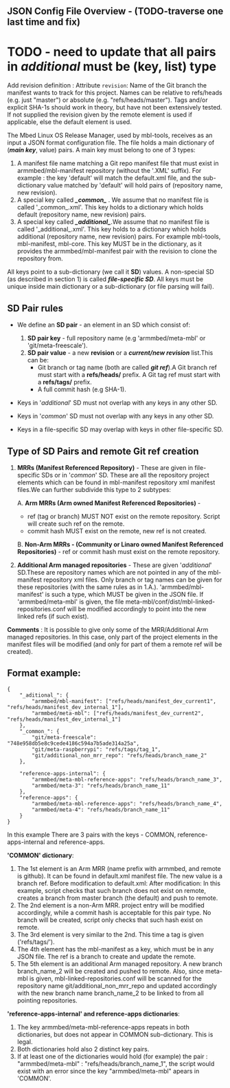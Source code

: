 ## JSON Config File Overview - (TODO-traverse one last time and fix)
# TODO - need to update that all pairs in _additional_ must be (key, list) type

Add revision definition :
Attribute `revision`: Name of the Git branch the manifest wants
to track for this project.  Names can be relative to refs/heads
(e.g. just "master") or absolute (e.g. "refs/heads/master").
Tags and/or explicit SHA-1s should work in theory, but have not
been extensively tested.  If not supplied the revision given by
the remote element is used if applicable, else the default
element is used.


The Mbed Linux OS  Release Manager, used by mbl-tools, receives as an input a JSON format configuration file. The file holds a main dictionary of (***main key***, value) pairs. A main key must belong to one of 3 types:
1. A manifest file name matching a Git repo manifest file that must exist in armmbed/mbl-manifest repository (without the '.XML' suffix). For example : the key 'default' will match the default.xml file, and the sub-dictionary value matched by 'default' will hold pairs of (repository name, new revision).
2. A special key called ***\_common\_*** . We assume that no manifest file is called '\_common\_.xml'. This key holds to a dictionary which holds default (repository name, new revision) pairs.
3. A special key called ***\_additional\_***.We assume that no manifest file is called '\_additional\_.xml'.  This key holds to a dictionary which holds additional (repository name, new revision) pairs.  For example mbl-tools, mbl-manifest, mbl-core. This key MUST be in the dictionary, as it provides the armmbed/mbl-manifest pair with the revision to clone the repository from.

All keys point to a sub-dictionary (we call it **SD**) values. A non-special SD (as described in section 1) is called ***file-specific SD***. All keys must be unique inside main dictionary or a sub-dictionary (or file parsing will fail).

## SD Pair rules
* We define an **SD pair** - an element in an SD which consist of:
  1. **SD pair key** - full repository name (e.g 'armmbed/meta-mbl' or 'git/meta-freescale').
  2. **SD pair value** - a new **revision** or a ***current/new revision*** list.This can be:  
      * Git branch or tag name (both are called ***git ref***).A Git branch ref must start with a **refs/heads/** prefix. A Git tag ref must start with a **refs/tags/** prefix.
      * A full commit hash  (e.g SHA-1).

* Keys in '_additional_' SD must not overlap with any keys in any other SD.
* Keys in '_common_' SD must not overlap with any keys in any other SD.
* Keys in a file-specific SD may overlap with keys in other file-specific SD.

## Type of SD Pairs and remote Git ref creation

1. **MRRs (Manifest Referenced Repository)** - These are given in file-specific SDs or in '_common_' SD. These are all the repository project elements which can be found in mbl-manifest repository
xml manifest files.We can further subdivide this type to 2 subtypes:

    A. **Arm MRRs (Arm owned Manifest Referenced Repositories)** -
    * ref (tag or branch) MUST NOT exist on the remote repository. Script will create such ref on the remote.
    * commit hash MUST exist on the remote, new ref is not created.

    B. **Non-Arm MRRs - (Community or Linaro owned Manifest Referenced Repositories)** - ref or commit hash must exist
        on the remote repository.

2. **Additional Arm managed repositories** - These are given '_additional_' SD.These are repository names which are not pointed in any of the mbl-manifest repository xml files.
Only branch or tag names can be given for these repositories (with the same rules as in 1.A.).
'armmbed/mbl-manifest' is such a type, which MUST be given in the JSON file.
If 'armmbed/meta-mbl' is given, the file meta-mbl/conf/dist/mbl-linked-repositories.conf will be modified accordingly to point
into the new linked refs (if such exist).

**Comments** :
It is possible to give only some of the MRR/Additional Arm managed repositories. In this case, only part of the project elements in the manifest files will be modified (and only for part of them a remote ref will be created).

## Format example:
```
{
	"_aditional_": {
		"armmbed/mbl-manifest": ["refs/heads/manifest_dev_current1", "refs/heads/manifest_dev_internal_1"],
		"armmbed/meta-mbl": ["refs/heads/manifest_dev_current2", "refs/heads/manifest_dev_internal_1"]
	},
	"_common_": {
		"git/meta-freescale": "748e958db5e8c9cede4186c594a7b5ade314a25a",
		"git/meta-raspberrypi": "refs/tags/tag_1",
		"git/additional_non_mrr_repo": "refs/heads/branch_name_2"
	},

	"reference-apps-internal": {
		"armmbed/meta-mbl-reference-apps": "refs/heads/branch_name_3",
		"armmbed/meta-3": "refs/heads/branch_name_11"
	},
	"reference-apps": {
		"armmbed/meta-mbl-reference-apps": "refs/heads/branch_name_4",
		"armmbed/meta-4": "refs/heads/branch_name_11"
	}
}

```
In this example There are 3 pairs with the keys - COMMON, reference-apps-internal and reference-apps.

**'COMMON' dictionary**:
1. The 1st element is an Arm MRR (name prefix with armmbed, and remote is github). It can be found in default.xml manifest file. The new value is a branch ref.
   Before modification to default.xml:
   <project name="armmbed/meta-mbl" path="layers/meta-mbl" remote="github"/>
   After modification:
   <project name="armmbed/meta-mbl" path="layers/meta-mbl" revision="refs/heads/branch_name_1" remote="github"/>
   In this example, script checks that such branch does not exist on remote, creates a  branch from master branch (the default) and push to remote.
2. The 2nd element is a non-Arm MRR. project entry will be modified accordingly, while a commit hash is acceptable for this pair type.
    No branch will be created, script only checks that such hash exist on remote.
3. The 3rd element is very similar to the 2nd. This time a tag is given ('refs/tags/').
4. The 4th element has the mbl-manifest as a key, which must be in any JSON file. The ref is a branch to create and update the remote.
5. The 5th element is an additional Arm managed repository. A new branch branch_name_2 will be created and pushed to remote. Also, since meta-mbl is given, mbl-linked-repositories.conf will be scanned for the repository name git/additional_non_mrr_repo and updated accordingly with the new branch name branch_name_2 to be linked to from all pointing repositories.

**'reference-apps-internal' and reference-apps dictionaries**:
1. The key armmbed/meta-mbl-reference-apps repeats in both dictionaries, but does not appear in COMMON sub-dictionary. This is legal.
2. Both dictionaries hold also 2 distinct key pairs.
3. If at least one of the dictionaries would hold (for example) the pair :
"armmbed/meta-mbl" : "refs/heads/branch_name_1", the script would exist with an error since the key "armmbed/meta-mbl" apears in 'COMMON'.
